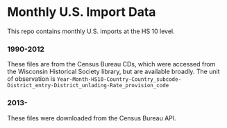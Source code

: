 # Monthly U.S. Import Data

This repo contains monthly U.S. imports at the HS 10 level. 

### 1990-2012
These files are from the Census Bureau CDs, which were accessed from the Wisconsin Historical Society library, but are available broadly. The unit of observation is
```Year-Month-HS10-Country-Country_subcode-District_entry-District_unlading-Rate_provision_code```

### 2013-
These files were downloaded from the Census Bureau API. 
